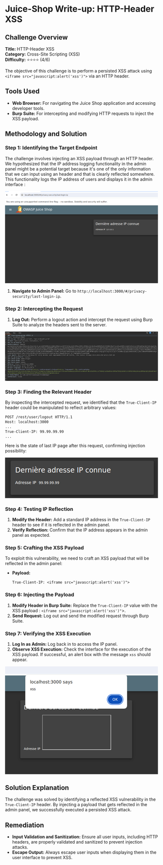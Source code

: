 # Juice-Shop Write-up: HTTP-Header XSS

## Challenge Overview
**Title:** HTTP-Header XSS  
**Category:** Cross-Site Scripting (XSS)  
**Difficulty:** ⭐⭐⭐⭐ (4/6)  

The objective of this challenge is to perform a persisted XSS attack using `<iframe src="javascript:alert('xss')">` via an HTTP header.

## Tools Used
- **Web Browser:** For navigating the Juice Shop application and accessing developer tools.
- **Burp Suite:** For intercepting and modifying HTTP requests to inject the XSS payload.

## Methodology and Solution

### Step 1: Identifying the Target Endpoint
The challenge involves injecting an XSS payload through an HTTP header. We hypothesized that the IP address logging functionality in the admin panel might be a potential target because it's one of the only information that we can input using an header and that is clearly reflected somewhere. This functionality logs the IP address of users and displays it in the admin interface :

![Page that show IP of client](../assets/difficulty4/x_header_xss_1.png)


1. **Navigate to Admin Panel:** Go to `http://localhost:3000/#/privacy-security/last-login-ip`.

### Step 2: Intercepting the Request
1. **Log Out:** Perform a logout action and intercept the request using Burp Suite to analyze the headers sent to the server.

![Last login IP request](../assets/difficulty4/x_header_xss_2.png)


### Step 3: Finding the Relevant Header
By inspecting the intercepted request, we identified that the `True-Client-IP` header could be manipulated to reflect arbitrary values:
```http
POST /rest/user/logout HTTP/1.1
Host: localhost:3000
...
True-Client-IP: 99.99.99.99
...
```

Here is the state of last IP page after this request, confirming injection possibility: 

![Last know IP](../assets/difficulty4/x_header_xss_3.png)

### Step 4: Testing IP Reflection
1. **Modify the Header:** Add a standard IP address in the `True-Client-IP` header to see if it is reflected in the admin panel.
2. **Verify Reflection:** Confirm that the IP address appears in the admin panel as expected.

### Step 5: Crafting the XSS Payload
To exploit this vulnerability, we need to craft an XSS payload that will be reflected in the admin panel:
- **Payload:**
  ```http
  True-Client-IP: <iframe src="javascript:alert('xss')">
  ```

### Step 6: Injecting the Payload
1. **Modify Header in Burp Suite:** Replace the `True-Client-IP` value with the XSS payload  : `<iframe src="javascript:alert('xss')"`>.
2. **Send Request:** Log out and send the modified request through Burp Suite.

### Step 7: Verifying the XSS Execution
1. **Log In as Admin:** Log back in to access the IP panel.
2. **Observe XSS Execution:** Check the interface for the execution of the XSS payload. If successful, an alert box with the message `xss` should appear.

![XSS proof](../assets/difficulty4/x_header_xss_4.png)

## Solution Explanation
The challenge was solved by identifying a reflected XSS vulnerability in the `True-Client-IP` header. By injecting a payload that gets reflected in the admin panel, we successfully executed a persisted XSS attack.

## Remediation
- **Input Validation and Sanitization:** Ensure all user inputs, including HTTP headers, are properly validated and sanitized to prevent injection attacks.
- **Escape Output:** Always escape user inputs when displaying them in the user interface to prevent XSS.

